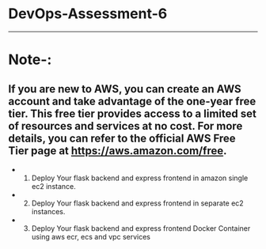 # DevOps-Assessment-6
---
 # Note-: 
 If you are new to AWS, you can create an AWS account and take advantage of the one-year free tier. This free tier provides access to a limited set of resources and services at no cost. For more details, you can refer to the official AWS Free Tier page at https://aws.amazon.com/free.
---


- 1. Deploy Your flask backend and express frontend in amazon single ec2 instance.
- 2. Deploy Your flask backend and express frontend in separate ec2 instances.
- 3. Deploy Your flask backend and express frontend Docker Container using aws ecr, ecs and vpc services



